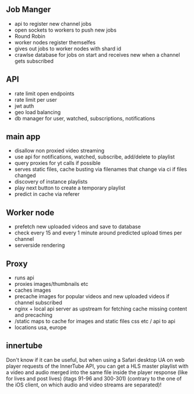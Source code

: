 ## Job Manger
- api to register new channel jobs
- open sockets to workers to push new jobs
- Round Robin
- worker nodes register themselfes 
- gives out jobs to worker nodes with shard id 
- crawlse database for jobs on start and receives new when a channel gets subscribed

## API 
- rate limit open endpoints
- rate limit per user
- jwt auth
- geo load balancing
- db manager for user, watched, subscriptions, notifications


## main app
- disallow non proxied video streaming
- use api for notifications, watched, subscribe, add/delete to playlist
- query  proxies for yt calls if possible 
- serves static files, cache busting via filenames that change via ci if files changed
- discovery of instance playlists
- play next button to create a temporary playlist
- predict in cache via referer 


## Worker node
- prefetch new uploaded videos and save to database
- check every 15 and every 1 minute around predicted upload times per channel
- serverside rendering 


## Proxy
- runs api
- proxies images/thumbnails etc
- caches images
- precache images for popular videos and new uploaded videos if channel subscribed
- nginx + local api server as upstream for fetching cache missing content and precaching
- /static maps to cache for images and static files css etc / api to api
- locations usa, europe



## innertube
Don't know if it can be useful, but when using a Safari desktop UA on web player requests of the InnerTube API, you can get a HLS master playlist with a video and audio merged into the same file inside the player response (like for lives and post lives) (itags 91-96 and 300-301) (contrary to the one of the iOS client, on which audio and video streams are separated)!